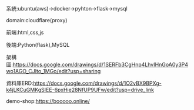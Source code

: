 系統:ubuntu(aws)->docker->pyhton->flask->mysql

domain:cloudflare(proxy)

前端:html,css,js

後端:Python(flask),MySQL

架構圖:https://docs.google.com/drawings/d/1SERFb3CgHnp4LhvIHnGoA0y3P4wo1AGO_CJIto_1MGo/edit?usp=sharing

資料庫ERD:https://docs.google.com/drawings/d/1O2vBX9BPXg-k4jLKCuGMKgSIEE-6pxHie28NfUP9UFw/edit?usp=drive_link

demo-shop:https://booooo.online/
